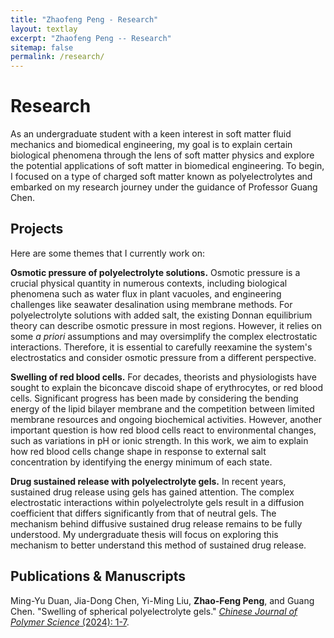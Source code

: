 ```yaml
---
title: "Zhaofeng Peng - Research"
layout: textlay
excerpt: "Zhaofeng Peng -- Research"
sitemap: false
permalink: /research/
---
```


# Research

<!--As an undergraduate student interested in soft matter fluid mechanics and biomedical engineering, my goal is to attempt to explain certain biological phenomena from the perspective of soft matter physics and explore the potential use of soft matter in biomedical engineering. To start off, I had my eye on a kind of charged soft matter, polyelectrolyte, and embarked on my research journey under the supervision of Professor Guang Chen.-->
As an undergraduate student with a keen interest in soft matter fluid mechanics and biomedical engineering, my goal is to explain certain biological phenomena through the lens of soft matter physics and explore the potential applications of soft matter in biomedical engineering. To begin, I focused on a type of charged soft matter known as polyelectrolytes and embarked on my research journey under the guidance of Professor Guang Chen.

## Projects

Here are some themes that I currently work on:

**Osmotic pressure of polyelectrolyte solutions.** <!--As we know, osmotic pressure is an important physical quantity to a huge amount of problems, including biological phenomena such as the water flux in plant vacuole, and engineering problems such as seawater desalination with membrane method. For polyelectrolyte solution with added salt, the existing theory of Donnan equilibrium is able to depict its osmotic pressure in most region, but it adapts some *a priori* assumptions and may oversimplify the complicated electrostatic interaction. Thus, it is important to reexamine the electrostatics of the system carefully and consider the osmotic pressure in a different way.-->Osmotic pressure is a crucial physical quantity in numerous contexts, including biological phenomena such as water flux in plant vacuoles, and engineering challenges like seawater desalination using membrane methods. For polyelectrolyte solutions with added salt, the existing Donnan equilibrium theory can describe osmotic pressure in most regions. However, it relies on some *a priori* assumptions and may oversimplify the complex electrostatic interactions. Therefore, it is essential to carefully reexamine the system's electrostatics and consider osmotic pressure from a different perspective.

**Swelling of red blood cells.** <!--Theorists and physiologists have attempted to explain the biconcave discoid shape of erythrocyte, or red blood cell, for decades. They have made much progress by considering the bending energy of the lipid bilayer membrane, or the competition between limited membrane resources and ongoing biochemical activities. However, another important question is how the red blood cell reacts to the ambient change, such as a change in pH or ionic strength. In this work, we try to explain how the red blood cell change its shape with external salt concentration by trying to find the energy minimum of the each state.-->For decades, theorists and physiologists have sought to explain the biconcave discoid shape of erythrocytes, or red blood cells. Significant progress has been made by considering the bending energy of the lipid bilayer membrane and the competition between limited membrane resources and ongoing biochemical activities. However, another important question is how red blood cells react to environmental changes, such as variations in pH or ionic strength. In this work, we aim to explain how red blood cells change shape in response to external salt concentration by identifying the energy minimum of each state.

**Drug sustained release with polyelectrolyte gels.** <!--In recent years, sustained drug release with gels has come into our sight. The complicated electrostatic interaction inside polyelectrolyte gels makes the diffusion coefficient very different from neutral gels. The mechanism for diffusive sustained drug release is yet to be probed. I will try to explore the mechanism for this sustained drug release method. This is the topic for my undergraduate thesis.-->In recent years, sustained drug release using gels has gained attention. The complex electrostatic interactions within polyelectrolyte gels result in a diffusion coefficient that differs significantly from that of neutral gels. The mechanism behind diffusive sustained drug release remains to be fully understood. My undergraduate thesis will focus on exploring this mechanism to better understand this method of sustained drug release.

<!--### ... and more.-->

## Publications & Manuscripts

Ming-Yu Duan, Jia-Dong Chen, Yi-Ming Liu, **Zhao-Feng Peng**, and Guang Chen. "Swelling of spherical polyelectrolyte gels." [*Chinese Journal of Polymer Science* (2024): 1-7](https://link.springer.com/article/10.1007/s10118-024-3152-2).